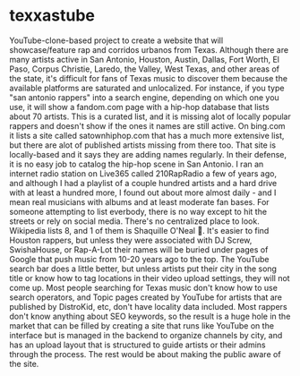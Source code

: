 # texxastube
YouTube-clone-based project to create a website that will showcase/feature rap and corridos urbanos from Texas. Although there are many artists active in San Antonio, Houston, Austin, Dallas, Fort Worth, El Paso, Corpus Christie, Laredo, the Valley, West Texas, and other areas of the state, it's difficult for fans of Texas music to discover them because the available platforms are saturated and unlocalized. For instance, if you type "san antonio rappers" into a search engine, depending on which one you use, it will show a fandom.com page with a hip-hop database that lists about 70 artists. This is a curated list, and it is missing alot of locally popular rappers and doesn't show if the ones it names are still active. On bing.com it lists a site called satownhiphop.com that has a much more extensive list, but there are alot of published artists missing from there too. That site is locally-based and it says they are adding names regularly. In their defense, it is no easy job to catalog the hip-hop scene in San Antonio. I ran an internet radio station on Live365 called 210RapRadio a few of years ago, and although I had a playlist of a couple hundred artists and a hard drive with at least a hundred more, I found out about more almost daily - and I mean real musicians with albums and at least moderate fan bases. For someone attempting to list everbody, there is no way except to hit the streets or rely on social media. There's no centralized place to look. Wikipedia lists 8, and 1 of them is Shaquille O'Neal 🤣.
It's easier to find Houston rappers, but unless they were associated with DJ Screw, SwishaHouse, or Rap-A-Lot their names will be buried under pages of Google that push music from 10-20 years ago to the top. The YouTube search bar does a little better, but unless artists put their city in the song title or know how to tag locations in their video upload settings, they will not come up. Most people searching for Texas music don't know how to use search operators, and Topic pages created by YouTube for artists that are published by DistroKid, etc, don't have locality data included. Most rappers don't know anything about SEO keywords, so the result is a huge hole in the market that can be filled by creating a site that runs like YouTube on the interface but is managed in the backend to organize channels by city, and has an upload layout that is structured to guide artists or their admins through the process. The rest would be about making the public aware of the site.
